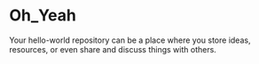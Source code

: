 # Oh_Yeah
Your hello-world repository can be a place where you store ideas, resources, or even share and discuss things with others.
